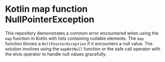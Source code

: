 # Kotlin map function NullPointerException
This repository demonstrates a common error encountered when using the `map` function in Kotlin with lists containing nullable elements. The `map` function throws a `NullPointerException` if it encounters a null value. The solution involves using the `mapNotNull` function or the safe call operator with the elvis operator to handle null values gracefully.